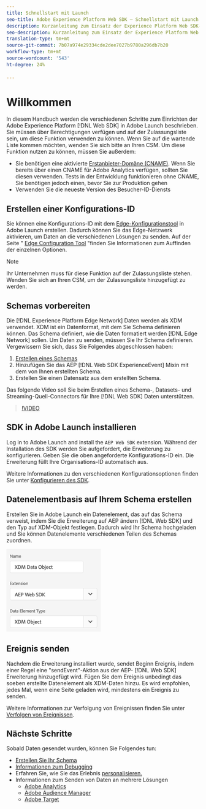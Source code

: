 ```yaml
---
title: Schnellstart mit Launch
seo-title: Adobe Experience Platform Web SDK – Schnellstart mit Launch
description: Kurzanleitung zum Einsatz der Experience Platform Web SDK-Erweiterung zur Datenerfassung
seo-description: Kurzanleitung zum Einsatz der Experience Platform Web SDK-Erweiterung zur Datenerfassung
translation-type: tm+mt
source-git-commit: 7b07a974e29334cde2dee7027b9780a296db7b20
workflow-type: tm+mt
source-wordcount: '543'
ht-degree: 24%

---
```



# Willkommen

In diesem Handbuch werden die verschiedenen Schritte zum Einrichten der Adobe Experience Platform [!DNL Web SDK] in Adobe Launch beschrieben. Sie müssen über Berechtigungen verfügen und auf der Zulassungsliste sein, um diese Funktion verwenden zu können. Wenn Sie auf die wartende Liste kommen möchten, wenden Sie sich bitte an Ihren CSM. Um diese Funktion nutzen zu können, müssen Sie außerdem:

- Sie benötigen eine aktivierte [Erstanbieter-Domäne (CNAME)](https://docs.adobe.com/content/help/de-DE/core-services/interface/ec-cookies/cookies-first-party.html). Wenn Sie bereits über einen CNAME für Adobe Analytics verfügen, sollten Sie diesen verwenden. Tests in der Entwicklung funktionieren ohne CNAME, Sie benötigen jedoch einen, bevor Sie zur Produktion gehen
- Verwenden Sie die neueste Version des Besucher-ID-Diensts

## Erstellen einer Konfigurations-ID

Sie können eine Konfigurations-ID mit dem [Edge-Konfigurationstool](../fundamentals/edge-configuration.md) in Adobe Launch erstellen. Dadurch können Sie das Edge-Netzwerk aktivieren, um Daten an die verschiedenen Lösungen zu senden. Auf der Seite &quot; [Edge Configuration Tool](../fundamentals/edge-configuration.md) &quot;finden Sie Informationen zum Auffinden der einzelnen Optionen.

>[!NOTE]
>
>Ihr Unternehmen muss für diese Funktion auf der Zulassungsliste stehen. Wenden Sie sich an Ihren CSM, um der Zulassungsliste hinzugefügt zu werden.

## Schemas vorbereiten

Die [!DNL Experience Platform Edge Network] Daten werden als XDM verwendet. XDM ist ein Datenformat, mit dem Sie Schema definieren können. Das Schema definiert, wie die Daten formatiert werden [!DNL Edge Network] sollen. Um Daten zu senden, müssen Sie Ihr Schema definieren. Vergewissern Sie sich, dass Sie Folgendes abgeschlossen haben:

1. [Erstellen eines Schemas](../../xdm/tutorials/create-schema-ui.md)
2. Hinzufügen Sie das AEP [!DNL Web SDK ExperienceEvent] Mixin mit dem von Ihnen erstellten Schema.
3. Erstellen Sie einen Datensatz aus dem erstellten Schema.

Das folgende Video soll Sie beim Erstellen eines Schema-, Datasets- und Streaming-Quell-Connectors für Ihre [!DNL Web SDK] Daten unterstützen.

>[!VIDEO](https://video.tv.adobe.com/v/35395?quality=12&learn=on)

## SDK in Adobe Launch installieren

Log in to Adobe Launch and install the `AEP Web SDK` extension. Während der Installation des SDK werden Sie aufgefordert, die Erweiterung zu konfigurieren. Geben Sie die oben angeforderte Konfigurations-ID ein. Die Erweiterung füllt Ihre Organisations-ID automatisch aus.

Weitere Informationen zu den verschiedenen Konfigurationsoptionen finden Sie unter [Konfigurieren des SDK](../fundamentals/configuring-the-sdk.md).

## Datenelementbasis auf Ihrem Schema erstellen

Erstellen Sie in Adobe Launch ein Datenelement, das auf das Schema verweist, indem Sie die Erweiterung auf AEP ändern [!DNL Web SDK] und den Typ auf XDM-Objekt festlegen. Dadurch wird Ihr Schema hochgeladen und Sie können Datenelemente verschiedenen Teilen des Schemas zuordnen.

![Datumselement beim Start](../../assets/edge_data_element.png)

## Ereignis senden

Nachdem die Erweiterung installiert wurde, sendet Beginn Ereignis, indem einer Regel eine &quot;sendEvent&quot;-Aktion aus der AEP- [!DNL Web SDK] Erweiterung hinzugefügt wird. Fügen Sie dem Ereignis unbedingt das soeben erstellte Datenelement als XDM-Daten hinzu. Es wird empfohlen, jedes Mal, wenn eine Seite geladen wird, mindestens ein Ereignis zu senden.

Weitere Informationen zur Verfolgung von Ereignissen finden Sie unter [Verfolgen von Ereignissen](../fundamentals/tracking-events.md).

## Nächste Schritte

Sobald Daten gesendet wurden, können Sie Folgendes tun:

- [Erstellen Sie Ihr Schema](https://docs.adobe.com/content/help/de-DE/experience-platform/xdm/schema/composition.html)
- [Informationen zum Debugging](../fundamentals/debugging.md)
- Erfahren Sie, wie Sie das Erlebnis [personalisieren.](../fundamentals/rendering-personalization-content.md)
- Informationen zum Senden von Daten an mehrere Lösungen
   - [Adobe Analytics](../solution-specific/analytics/analytics-overview.md)
   - [Adobe Audience Manager](../solution-specific/audience-manager/audience-manager-overview.md)
   - [Adobe Target](../solution-specific/target/target-overview.md)
